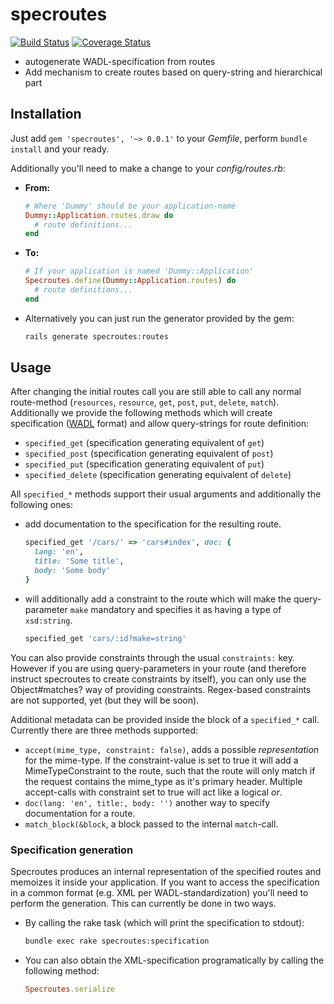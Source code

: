 # specroutes

[![Build Status](https://travis-ci.org/0robustus1/specroutes.svg?branch=master)](https://travis-ci.org/0robustus1/specroutes)
[![Coverage Status](https://img.shields.io/coveralls/0robustus1/specroutes.svg)](https://coveralls.io/r/0robustus1/specroutes)

- autogenerate WADL-specification from routes
- Add mechanism to create routes based on query-string and hierarchical part

## Installation

Just add `gem 'specroutes', '~> 0.0.1'` to your *Gemfile*, perform
`bundle install` and your ready.

Additionally you'll need to make a change to your *config/routes.rb*:

- **From:**

  ```ruby
  # Where 'Dummy' should be your application-name
  Dummy::Application.routes.draw do
    # route definitions...
  end
  ```
- **To:**

  ```ruby
  # If your application is named 'Dummy::Application'
  Specroutes.define(Dummy::Application.routes) do
    # route definitions...
  end
  ```


- Alternatively you can just run the generator provided by the gem:

  ```bash
  rails generate specroutes:routes
  ```

## Usage

After changing the initial routes call you are still able to call any normal
route-method (`resources`, `resource`, `get`, `post`, `put`, `delete`,
`match`). Additionally we provide the following methods which will create
specification ([WADL][WADL] format) and allow query-strings for route
definition:

- `specified_get` (specification generating equivalent of `get`)
- `specified_post` (specification generating equivalent of `post`)
- `specified_put` (specification generating equivalent of `put`)
- `specified_delete` (specification generating equivalent of `delete`)

All `specified_*` methods support their usual arguments and additionally the
following ones:

- add documentation to the specification for the resulting route.

  ```ruby
  specified_get '/cars/' => 'cars#index', doc: {
    lang: 'en',
    title: 'Some title',
    body: 'Some body'
  }
  ```
- will additionally add a constraint to the route which will make the
  query-parameter `make` mandatory and specifies it as having a type of
  `xsd:string`.

  ```ruby
  specified_get 'cars/:id?make=string'
  ```

You can also provide constraints through the usual `constraints:` key. However
if you are using query-parameters in your route (and therefore instruct
specroutes to create constraints by itself), you can only use the
Object#matches? way of providing constraints. Regex-based constraints are not
supported, yet (but they will be soon).

Additional metadata can be provided inside the block of a `specified_*` call.
Currently there are three methods supported:

- `accept(mime_type, constraint: false)`, adds a possible *representation* for
  the mime-type.  If the constraint-value is set to true it will add a
  MimeTypeConstraint to the route, such that the route will only match if the
  request contains the mime_type as it's primary header. Multiple accept-calls
  with constraint set to true will act like a logical *or*.
- `doc(lang: 'en', title:, body: '')` another way to specify documentation for a route.
- `match_block(&block`, a block passed to the internal `match`-call.

### Specification generation

Specroutes produces an internal representation of the specified routes and
memoizes it inside your application. If you want to access the specification in
a common format (e.g. XML per WADL-standardization) you'll need to perform the
generation. This can currently be done in two ways.

- By calling the rake task (which will print the specification to stdout):

  ```bash
  bundle exec rake specroutes:specification
  ```


- You can also obtain the XML-specification programatically by calling the
following method:

  ```ruby
  Specroutes.serialize
  ```


[WADL]: http://www.w3.org/Submission/wadl/
